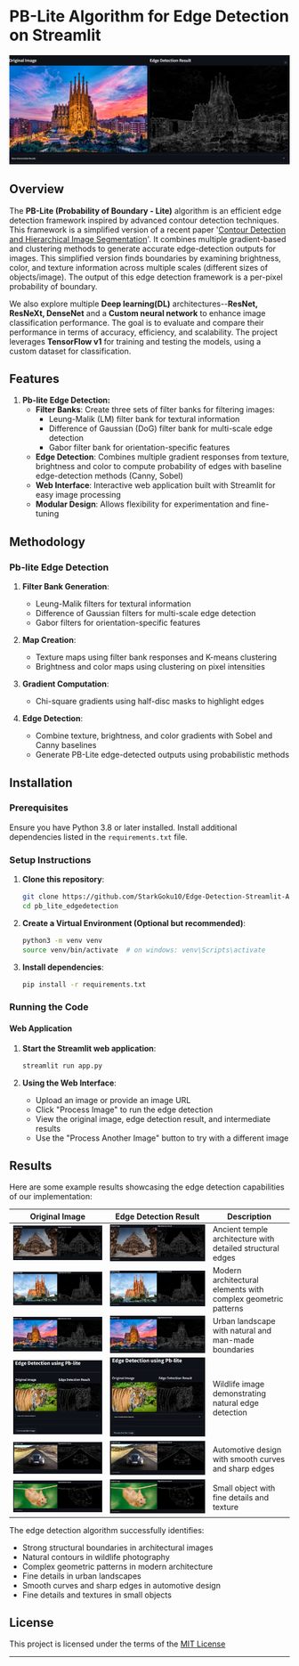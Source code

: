 # PB-Lite Algorithm for Edge Detection on Streamlit

![PB-Lite Banner](results/barcelona.png)

## Overview

The **PB-Lite (Probability of Boundary - Lite)** algorithm is an efficient edge detection framework inspired by advanced contour detection techniques. This framework is a simplified version of a recent paper '[Contour Detection and Hierarchical Image Segmentation](https://www2.eecs.berkeley.edu/Research/Projects/CS/vision/grouping/papers/amfm_pami2010.pdf)'. It combines multiple gradient-based and clustering methods to generate accurate edge-detection outputs for images. This simplified version finds boundaries by examining brightness, color, and texture information across multiple scales (different sizes of objects/image). The output of this edge detection framework is a per-pixel probability of boundary. 

We also explore multiple **Deep learning(DL)** architectures--**ResNet, ResNeXt, DenseNet** and a **Custom neural network** to enhance image classification performance. The goal is to evaluate and compare their performance in terms of accuracy, efficiency, and scalability. The project leverages **TensorFlow v1** for training and testing the models, using a custom dataset for classification.

## Features

1. **Pb-lite Edge Detection:**
    - **Filter Banks**: Create three sets of filter banks for filtering images:
        - Leung-Malik (LM) filter bank for textural information
        - Difference of Gaussian (DoG) filter bank for multi-scale edge detection
        - Gabor filter bank for orientation-specific features
    - **Edge Detection**: Combines multiple gradient responses from texture, brightness and color to compute probability of edges with baseline edge-detection methods (Canny, Sobel)
    - **Web Interface**: Interactive web application built with Streamlit for easy image processing
    - **Modular Design**: Allows flexibility for experimentation and fine-tuning


## Methodology

### Pb-lite Edge Detection

1. **Filter Bank Generation**:
    - Leung-Malik filters for textural information
    - Difference of Gaussian filters for multi-scale edge detection
    - Gabor filters for orientation-specific features

2. **Map Creation**:
    - Texture maps using filter bank responses and K-means clustering
    - Brightness and color maps using clustering on pixel intensities

3. **Gradient Computation**:
    - Chi-square gradients using half-disc masks to highlight edges

4. **Edge Detection**:
    - Combine texture, brightness, and color gradients with Sobel and Canny baselines
    - Generate PB-Lite edge-detected outputs using probabilistic methods

## Installation

### Prerequisites

Ensure you have Python 3.8 or later installed. Install additional dependencies listed in the `requirements.txt` file.

### Setup Instructions

1. **Clone this repository**:
   ```bash
   git clone https://github.com/StarkGoku10/Edge-Detection-Streamlit-App.git
   cd pb_lite_edgedetection
   ```

2. **Create a Virtual Environment (Optional but recommended)**:
   ```bash 
   python3 -m venv venv
   source venv/bin/activate  # on windows: venv\Scripts\activate
   ```

3. **Install dependencies**:
   ```bash
   pip install -r requirements.txt
   ```

### Running the Code

#### Web Application

1. **Start the Streamlit web application**:
   ```bash
   streamlit run app.py
   ```

2. **Using the Web Interface**:
   - Upload an image or provide an image URL
   - Click "Process Image" to run the edge detection
   - View the original image, edge detection result, and intermediate results
   - Use the "Process Another Image" button to try with a different image


## Results

Here are some example results showcasing the edge detection capabilities of our implementation:

| Original Image | Edge Detection Result | Description |
|---------------|----------------------|-------------|
| ![Temple](results/temple.png) | ![Temple Edges](results/temple.png) | Ancient temple architecture with detailed structural edges |
| ![Goudi](results/goudi.png) | ![Goudi Edges](results/goudi.png) | Modern architectural elements with complex geometric patterns |
| ![Barcelona](results/barcelona.png) | ![Barcelona Edges](results/barcelona.png) | Urban landscape with natural and man-made boundaries |
| ![Tiger](results/Tiger.png) | ![Tiger Edges](results/Tiger.png) | Wildlife image demonstrating natural edge detection |
| ![McLaren](results/mclaren.png) | ![McLaren Edges](results/mclaren.png) | Automotive design with smooth curves and sharp edges |
| ![Mouse](results/mouse.png) | ![Mouse Edges](results/mouse.png) | Small object with fine details and texture |

The edge detection algorithm successfully identifies:
- Strong structural boundaries in architectural images
- Natural contours in wildlife photography
- Complex geometric patterns in modern architecture
- Fine details in urban landscapes
- Smooth curves and sharp edges in automotive design
- Fine details and textures in small objects

## License 

This project is licensed under the terms of the [MIT License](./LICENSE)

---


